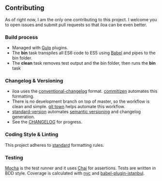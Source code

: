 ## Contributing

As of right now, I am the only one contributing to this project. I welcome you to open issues and submit pull requests so that iloa can be even better.

### Build process

- Managed with [Gulp](http://gulpjs.com) plugins.
- The **bin** task transpiles all ES6 code to ES5 using [Babel](http://babeljs.io) and pipes to the bin folder.
- The **clean** task removes test output and the bin folder, then runs the **bin** task

### Changelog & Versioning

- iloa uses the [conventional-changelog](https://github.com/conventional-changelog/conventional-changelog-angular/blob/master/convention.md) format. [commitizen](http://commitizen.github.io/cz-cli/) automates this formatting.
- There is no development branch on top of master, so the workflow is clean and simple. [git town](http://www.git-town.com/) helps automate this workflow.
- [standard-version](https://github.com/conventional-changelog/standard-version) automates [semantic versioning](http://semver.org/spec/v2.0.0.html) and changelog generation.
- See the [CHANGELOG](https://github.com/drawnepicenter/iloa/blob/master/CHANGELOG.md) for progress.

### Coding Style & Linting

This project adheres to [standard](https://github.com/feross/standard) formatting rules.

### Testing

[Mocha](http://mochajs.org) is the test runner and it uses [Chai](http://chaijs.org) for assertions. Tests are written in BDD style. Coverage is calculated with [nyc](https://github.com/istanbuljs/nyc) and [babel-plugin-istanbul](https://github.com/istanbuljs/babel-plugin-istanbul).
